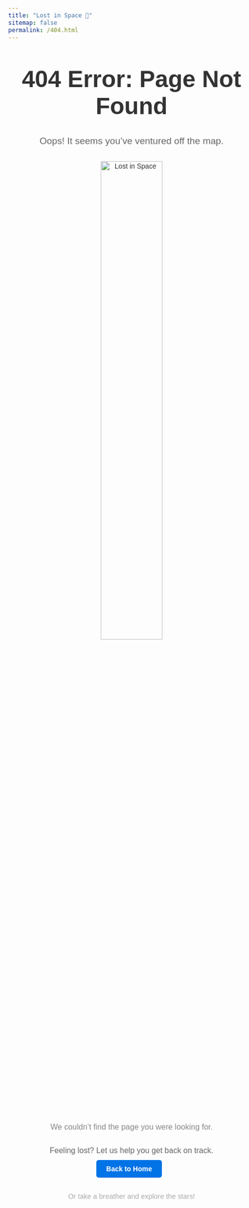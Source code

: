 ```yaml
---
title: "Lost in Space 🌌"
sitemap: false
permalink: /404.html
---
```


<div style="text-align: center; font-family: Arial, sans-serif; color: #333;">
  
  <h1 style="font-size: 3rem; margin-top: 50px;">404 Error: Page Not Found</h1>
  
  <p style="font-size: 1.2rem; color: #666;">Oops! It seems you’ve ventured off the map.</p>
  
  <div style="margin-top: 30px;">
    <!-- Space-themed animation or image -->
    <img src="path/to/space-animation.gif" alt="Lost in Space" style="width: 50%; max-width: 400px; border-radius: 8px;">
    <p style="font-size: 1rem; color: #888; margin-top: 10px;">We couldn’t find the page you were looking for.</p>
  </div>
  
  <p style="font-size: 1rem; color: #666; margin-top: 30px;">
    Feeling lost? Let us help you get back on track.
  </p>
  
  <!-- Home and Contact Buttons -->
  <div style="margin-top: 20px;">
    <a href="https://sudarshanasrao.github.io/" style="text-decoration: none; font-weight: bold; color: #FFF; background-color: #0073e6; padding: 10px 20px; border-radius: 5px; margin-right: 10px;">Back to Home</a>
  </div>
  
  <!-- Footer Message -->
  <p style="font-size: 0.9rem; color: #aaa; margin-top: 40px;">Or take a breather and explore the stars!</p>
</div>
